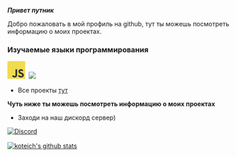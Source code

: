 ***Привет путник***

Добро пожаловать в мой профиль на github, тут ты можешь посмотреть информацию о моих проектах.

### Изучаемые языки программирования

<img height="40" src="https://raw.githubusercontent.com/github/explore/80688e429a7d4ef2fca1e82350fe8e3517d3494d/topics/javascript/javascript.png">  <img height="40">
<img height="40" src="https://camo.githubusercontent.com/888e388801f947dec7c3d843942c277af25fe2b1aed1821542c4e711f210312a/68747470733a2f2f75706c6f61642e77696b696d656469612e6f72672f77696b6970656469612f636f6d6d6f6e732f7468756d622f632f63332f507974686f6e2d6c6f676f2d6e6f746578742e7376672f37363870782d507974686f6e2d6c6f676f2d6e6f746578742e7376672e706e67">  <img height="40">

* Все проекты [тут](https://github.com/World-of-the-cat/)

**Чуть ниже ты можешь посмотреть информацию о моих проектах**
* Заходи на наш дискорд сервер)

[![Discord](https://discordapp.com/api/guilds/639778634940547082/widget.png)](https://discord.gg/skWQrNgXtS)
 
 <div style="width: 50%">
<a href="https://github.com/Koteich-dev">
  <img align="center" src="https://github-readme-stats.anuraghazra1.vercel.app/api?username=koteich-dev&show_icons=true&include_all_commits=true&theme=synthwave" alt="koteich's github stats"
</a>
